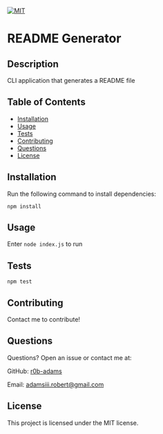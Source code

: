 
  [![MIT](https://img.shields.io/badge/license-MIT-blue)](https://opensource.org/licenses/MIT)

  # README Generator

  ## Description

  CLI application that generates a README file

  ## Table of Contents

  * [Installation](#installation)
  * [Usage](#usage)
  * [Tests](#tests)
  * [Contributing](#contributing)
  * [Questions](#questions)
  * [License](#license)

  ## Installation

  Run the following command to install dependencies:

  ```
  npm install
  ```

  ## Usage

  Enter `node index.js` to run

  ## Tests

  ```
  npm test
  ```

  ## Contributing

  Contact me to contribute!

  ## Questions

  Questions? Open an issue or contact me at:



  GitHub: [r0b-adams](https://github.com/r0b-adams)

  Email: adamsiii.robert@gmail.com


  ## License

  This project is licensed under the MIT license.

